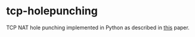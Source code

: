 # tcp-holepunching
TCP NAT hole punching implemented in Python as described in [this](https://bford.info/pub/net/p2pnat/) paper.
